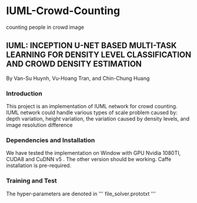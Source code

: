 # IUML-Crowd-Counting
counting people in crowd image

## IUML: INCEPTION U-NET BASED MULTI-TASK LEARNING FOR DENSITY LEVEL CLASSIFICATION AND CROWD DENSITY ESTIMATION
By Van-Su Huynh, Vu-Hoang Tran, and Chin-Chung Huang

### Introduction
This project is an implementation of IUML network for crowd counting. IUML network could handle various types of scale problem caused by: depth variation, height variation, the variation caused by density levels, and image resolution difference 

### Dependencies and Installation 
We have tested the implementation on Window with GPU Nvidia 1080TI, CUDA8 and CuDNN v5 . The other version should be working. Caffe installation is pre-required.


### Training and Test
The hyper-parameters are denoted in ''' file_solver.prototxt '''
